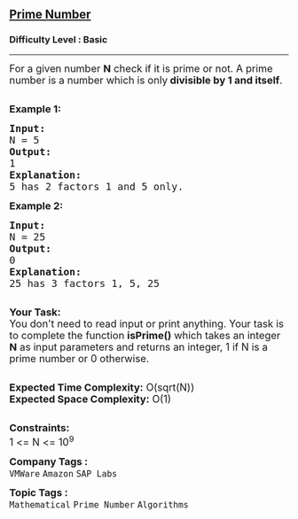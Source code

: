 <h2><a href="https://practice.geeksforgeeks.org/problems/prime-number2314/1">Prime Number</a></h2><h3>Difficulty Level : Basic</h3><hr><div class="problems_problem_content__Xm_eO"><p><span style="font-size:18px">For a given number <strong>N</strong> check if it is prime or not. A prime number is a number which is only<strong> divisible by 1 and itself</strong>.</span><br>
&nbsp;</p>

<p><span style="font-size:18px"><strong>Example 1:</strong></span></p>

<pre><span style="font-size:18px"><strong>Input:</strong>
N = 5
<strong>Output:</strong>
1
<strong>Explanation:</strong>
5 has 2 factors 1 and 5 only.</span></pre>

<p><span style="font-size:18px"><strong>Example 2:</strong></span></p>

<pre><span style="font-size:18px"><strong>Input:</strong>
N = 25
<strong>Output:</strong>
0
<strong>Explanation:</strong>
25 has 3 factors 1, 5, 25
</span></pre>

<p><br>
<span style="font-size:18px"><strong>Your Task:</strong><br>
You don't need to read input or print anything. Your task is to complete the function <strong>isPrime()</strong>&nbsp;which takes&nbsp;an integer <strong>N</strong>&nbsp;as input parameters&nbsp;and returns an integer, 1 if N is a prime number or 0 otherwise.</span><br>
&nbsp;</p>

<p><span style="font-size:18px"><strong>Expected Time Complexity:</strong> O(sqrt(N))<br>
<strong>Expected Space Complexity:</strong> O(1)</span><br>
&nbsp;</p>

<p><span style="font-size:18px"><strong>Constraints:</strong><br>
1 &lt;= N &lt;= 10<sup>9</sup></span></p>
</div><p><span style=font-size:18px><strong>Company Tags : </strong><br><code>VMWare</code>&nbsp;<code>Amazon</code>&nbsp;<code>SAP Labs</code>&nbsp;<br><p><span style=font-size:18px><strong>Topic Tags : </strong><br><code>Mathematical</code>&nbsp;<code>Prime Number</code>&nbsp;<code>Algorithms</code>&nbsp;